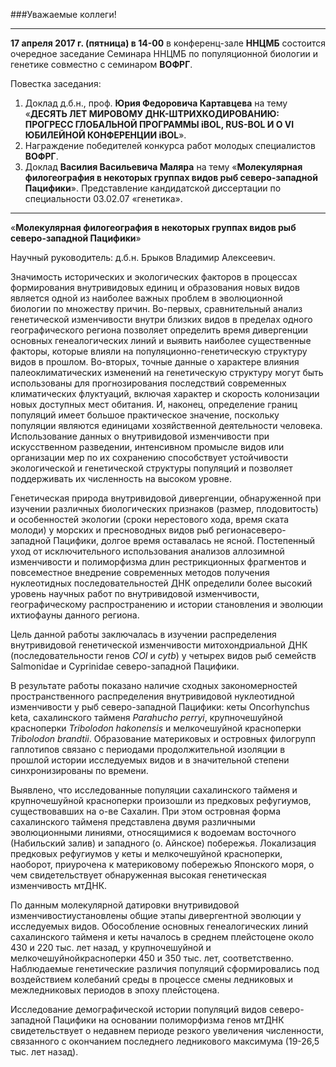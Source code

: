 

###Уважаемые коллеги!

----------
**17 апреля 2017 г. (пятница) в 14-00** в конференц-зале **ННЦМБ** состоится очередное заседание Семинара ННЦМБ по популяционной биологии и генетике совместно с семинаром **ВОФРГ**.

Повестка заседания:
1. Доклад  д.б.н., проф. **Юрия Федоровича Картавцева** на тему «**ДЕСЯТЬ ЛЕТ МИРОВОМУ ДНК-ШТРИХКОДИРОВАНИЮ: ПРОГРЕСС ГЛОБАЛЬНОЙ ПРОГРАММЫ iBOL, RUS-BOL И О VI ЮБИЛЕЙНОЙ КОНФЕРЕНЦИИ iBOL**».
2. Награждение победителей конкурса работ молодых специалистов **ВОФРГ**. 
3. Доклад **Василия Васильевича Маляра** на тему «**Молекулярная филогеография в некоторых группах видов рыб северо-западной Пацифики**». Представление кандидатской диссертации по специальности 03.02.07 «генетика». 

----------
«**Молекулярная филогеография в некоторых группах видов рыб северо-западной Пацифики**»

Научный руководитель: д.б.н. Брыков Владимир Алексеевич.

Значимость исторических и экологических факторов в процессах формирования внутривидовых единиц и образования новых видов является одной из наиболее важных проблем в эволюционной биологии по множеству причин. Во-первых, сравнительный анализ генетической изменчивости внутри близких видов в пределах одного географического региона позволяет определить время дивергенции основных генеалогических линий и выявить наиболее существенные факторы, которые влияли на популяционно-генетическую структуру видов в прошлом. Во-вторых, точные данные о характере влияния палеоклиматических изменений на генетическую структуру могут быть использованы для прогнозирования последствий современных климатических флуктуаций, включая характер и скорость колонизации новых доступных мест обитания. И, наконец, определение границ популяций имеет большое практическое значение, поскольку популяции являются единицами хозяйственной деятельности человека. Использование данных о внутривидовой изменчивости при искусственном разведении, интенсивном промысле видов или организации мер по их сохранению способствует устойчивости экологической и генетической структуры популяций и позволяет поддерживать их численность на высоком уровне.

Генетическая природа внутривидовой дивергенции, обнаруженной при изучении различных биологических признаков (размер, плодовитость) и особенностей экологии (сроки нерестового хода, время ската молоди) у морских и пресноводных видов рыб регионасеверо-западной Пацифики, долгое время оставалась не ясной. Постепенный уход от исключительного использования анализов аллозимной изменчивости и полиморфизма длин рестрикционных фрагментов и повсеместное внедрение современных методов получения нуклеотидных последовательностей ДНК определили более высокий уровень научных работ по внутривидовой изменчивости, географическому распространению и истории становления и эволюции ихтиофауны данного региона.

Цель данной работы заключалась в изучении распределения внутривидовой генетической изменчивости митохондриальной ДНК (последовательности генов *COI* и *cytb*) у четырех видов рыб семейств Salmonidae и Cyprinidae северо-западной Пацифики.

В результате работы показано наличие сходных закономерностей пространственного распределения внутривидовой нуклеотидной изменчивости у рыб северо-западной Пацифики: кеты Oncorhynchus keta, сахалинского тайменя *Parahucho perryi*, крупночешуйной красноперки *Tribolodon hakonensis* и мелкочешуйной красноперки *Tribolodon brandtii*. Образование материковых и островных филогрупп гаплотипов связано с периодами продолжительной изоляции в прошлой истории исследуемых видов и в значительной степени синхронизированы по времени.

Выявлено, что исследованные популяции сахалинского тайменя и крупночешуйной красноперки произошли из предковых рефугиумов, существовавших на о-ве Сахалин. При этом островная форма сахалинского тайменя представлена двумя различными эволюционными линиями, относящимися к водоемам восточного (Набильский залив) и западного (о. Айнское) побережья. Локализация предковых рефугиумов у кеты и мелкочешуйной красноперки, наоборот, приурочена к материковому побережью Японского моря, о чем свидетельствует обнаруженная высокая генетическая изменчивость мтДНК.

По данным молекулярной датировки внутривидовой изменчивостиустановлены общие этапы дивергентной эволюции у исследуемых видов. Обособление основных генеалогических линий сахалинского тайменя и кеты началось в среднем плейстоцене около 430 и 220 тыс. лет назад, у крупночешуйной и мелкочешуйнойкрасноперки 450 и 350 тыс. лет, соответственно. Наблюдаемые генетические различия популяций сформировались под воздействием колебаний среды в процессе смены ледниковых и межледниковых периодов в эпоху плейстоцена.

Исследование демографической истории популяций видов северо-западной Пацифики на основании полиморфизма генов мтДНК свидетельствует о недавнем периоде резкого увеличения численности, связанного с окончанием последнего ледникового максимума (19-26,5 тыс. лет назад).

